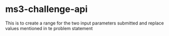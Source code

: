 # ms3-challenge-api
This is to create a range for the two input parameters submitted and replace values mentioned in te problem statement
